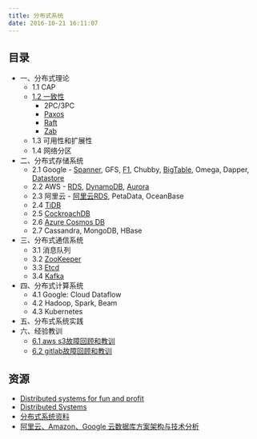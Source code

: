 ```yaml
---
title: 分布式系统
date: 2016-10-21 16:11:07
---
```


## 目录

- 一、分布式理论
    - 1.1 CAP
    - [1.2 一致性](consistent/)
        - 2PC/3PC
        - [Paxos](paxos/)
        - [Raft](raft/)
        - [Zab](zab/)
    - 1.3 可用性和扩展性
    - 1.4 网络分区
- 二、分布式存储系统
    - 2.1 Google - [Spanner](spanner/), GFS, [F1](F1/), Chubby, [BigTable](BigTable/), Omega, Dapper, [Datastore](Datastore/)
    - 2.2 AWS - [RDS](aws-rds/), [DynamoDB](DynamoDB/), [Aurora](aurora/)
    - 2.3 阿里云 - [阿里云RDS](aliyun-rds/), PetaData, OceanBase
    - 2.4 [TiDB](TiDB/)
    - 2.5 [CockroachDB](CockroachDB/)
    - 2.6 [Azure Cosmos DB](https://docs.microsoft.com/en-us/azure/cosmos-db/introduction)
    - 2.7 Cassandra, MongoDB, HBase
- 三、分布式通信系统
    - 3.1 消息队列
    - 3.2 [ZooKeeper](zookeeper/)
    - 3.3 [Etcd](etcd/)
    - 3.4 [Kafka](kafka/)
- 四、分布式计算系统
    - 4.1 Google: Cloud Dataflow
    - 4.2 Hadoop, Spark, Beam
    - 4.3 Kubernetes
- 五、分布式系统实践
- 六、经验教训
    - [6.1 aws s3故障回顾和教训](lessons/aws-s3-2.28/)
    - [6.2 gitlab故障回顾和教训](lessons/gitlab-1.31/)


## 资源

- [Distributed systems for fun and profit](http://book.mixu.net/distsys/)
- [Distributed Systems](https://pdos.csail.mit.edu/6.824/)
- [分布式系统资料](https://github.com/ty4z2008/Qix/blob/master/ds/)
- [阿里云、Amazon、Google 云数据库方案架构与技术分析](http://mp.weixin.qq.com/s?__biz=MjM5ODE1NDYyMA==&mid=2653381622&idx=2&sn=de2ca1807a8a15214f2154bd01bc0cdc&scene=0#wechat_redirect)
